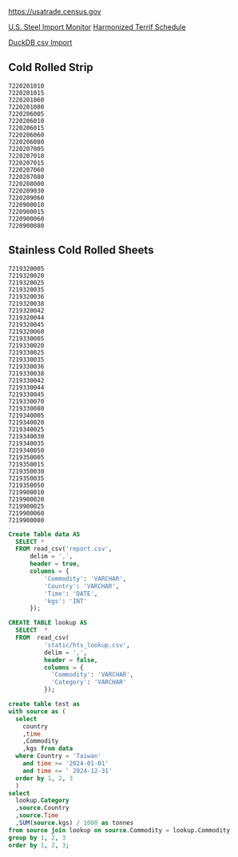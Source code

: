 https://usatrade.census.gov


[U.S. Steel Import Monitor](https://www.trade.gov/data-visualization/us-steel-import-monitor)
[Harmonized Terrif Schedule](https://hts.usitc.gov/search?query=7218)


[DuckDB csv Import](https://duckdb.org/docs/stable/data/csv/overview.html)


## Cold Rolled Strip

```
7220201010
7220201015
7220201060
7220201080
7220206005
7220206010
7220206015
7220206060
7220206080
7220207005
7220207010
7220207015
7220207060
7220207080
7220208000
7220209030
7220209060
7220900010
7220900015
7220900060
7220900080
```

## Stainless Cold Rolled Sheets

```
7219320005
7219320020
7219320025
7219320035
7219320036
7219320038
7219320042
7219320044
7219320045
7219320060
7219330005
7219330020
7219330025
7219330035
7219330036
7219330038
7219330042
7219330044
7219330045
7219330070
7219330080
7219340005
7219340020
7219340025
7219340030
7219340035
7219340050
7219350005
7219350015
7219350030
7219350035
7219350050
7219900010
7219900020
7219900025
7219900060
7219900080
```

```sql
Create Table data AS
  SELECT *
  FROM read_csv('report.csv',
      delim = ',',
      header = true,
      columns = {
          'Commodity': 'VARCHAR',
          'Country': 'VARCHAR',
          'Time': 'DATE',
          'kgs': 'INT'
      });

CREATE TABLE lookup AS
  SELECT  *
  FROM  read_csv(
          'static/hts_lookup.csv',
          delim = ',',
          header = false,
          columns = {
            'Commodity': 'VARCHAR',
            'Category': 'VARCHAR'
          });

```

```sql
create table test as
with source as (
  select 
    country
    ,time
    ,Commodity
    ,kgs from data 
  where Country = 'Taiwan' 
    and time >= '2024-01-01' 
    and time <= ' 2024-12-31' 
  order by 1, 2, 3
  )
select 
  lookup.Category
  ,source.Country
  ,source.Time
  ,SUM(source.kgs) / 1000 as tonnes
from source join lookup on source.Commodity = lookup.Commodity
group by 1, 2, 3
order by 1, 2, 3;
```
